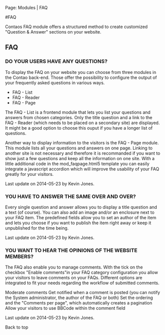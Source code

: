Page: Modules | FAQ

#FAQ

Contaos FAQ module offers a structured method to create customized "Question & Answer" sections on your website.

## FAQ

### DO YOUR USERS HAVE ANY QUESTIONS?

To display the FAQ on your website you can choose from three modules in the Contao back-end. Those offer the possibility to configure the output of your frequently asked questions in various ways.

* FAQ - List
* FAQ - Reader
* FAQ - Page

The FAQ - List is a frontend module that lets you list your questions and answers from chosen categories. Only the title question and a link to the FAQ - Reader (which needs to be placed on a secondary site) are displayed. It might be a good option to choose this ouput if you have a longer list of questions.

Another way to display information to the visitors is the FAQ - Page module. This module lists all your questions and answers on one page. Linking to another site is not necessary and therefore it is recommanded if you want to show just a few questions and keep all the information on one site. With a little additional code in the mod_faqpage.html5 template you can easily integrate a javascript accordion which will improve the usability of your FAQ greatly for your visitors.

Last update on 2014-05-23 by Kevin Jones.

### YOU HAVE TO ANSWER THE SAME OVER AND OVER?

Every single question and answer allows you to display a title question and a text (of course). You can also add an image and/or an enclosure next to your FAQ item. The predefined fields allow you to set an author of the item and lets you choose if you want to publish the item right away or keep it unpublished for the time being.

Last update on 2014-05-23 by Kevin Jones.

### YOU WANT TO HEAR THE OPINIONS OF THE WEBSITE MEMBERS?

The FAQ also enable you to manage comments. With the tick on the checkbox "Enable comments"in your FAQ category configuration you allow your visitors to leave comments on your FAQs. Different options are integrated to fit your needs regarding the workflow of submitted comments.

Moderate comments
Get notified when a comment is posted (you can notify the System administrator, the author of the FAQ or both)
Set the ordering and the "Comments per page", which automatically creates a pagination
Allow your visitors to use BBCode within the comment field

Last update on 2014-05-23 by Kevin Jones.

Back to top

